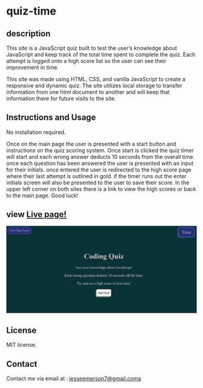 # quiz-time

## description

This site is a JavaScript quiz built to test the user’s knowledge about JavaScript and keep track of the total time spent to complete the quiz. Each attempt is logged onto a high score list so the user can see their improvement in time.

This site was made using HTML, CSS, and vanilla JavaScript to create a responsive and dynamic quiz. The site utilizes local storage to transfer information from one html document to another and will keep that information there for future visits to the site.

## Instructions and Usage

No installation required.

Once on the main page the user is presented with a start button and instructions on the quiz scoring system. Once start is clicked the quiz timer will start and each wrong answer deducts 10 seconds from the overall time. once each question has been answered the user is presented with an input for their initials. once entered the user is redirected to the high score page where their last attempt is outlined in gold. if the timer runs out the enter initials screen will also be presented to the user to save their score. In the upper left corner on both sites there is a link to view the high scores or back to the main page. Good luck!

## view <a href="https://jesseemerson7.github.io/quiz-time/">Live page!</a>

 <img src="./assets/images/Screenshot 2023-04-04 203001.png">

## License

MIT license.

## Contact

Contact me via email at : <a href="mailto:jesseemerson7@gmail.com">jesseemerson7@gmail.coma</a>
